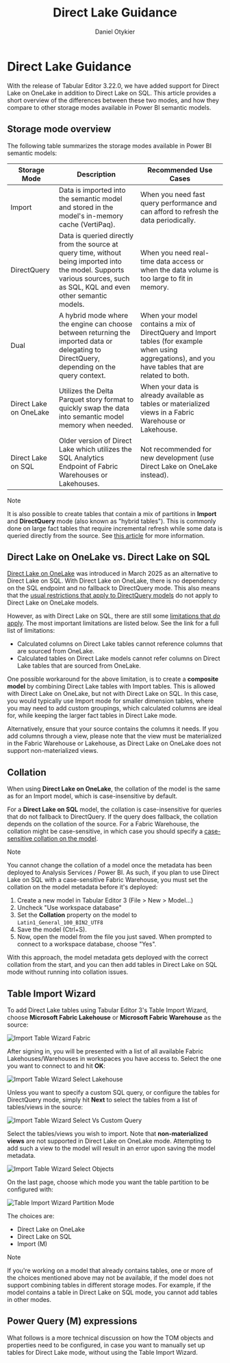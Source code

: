 ﻿---
uid: direct-lake-guidance
title: Direct Lake Guidance
author: Daniel Otykier
updated: 2024-06-18
applies_to:
  editions:
    - edition: Desktop
      none: x
    - edition: Business
      none: x
    - edition: Enterprise
---
# Direct Lake Guidance

With the release of Tabular Editor 3.22.0, we have added support for Direct Lake on OneLake in addition to Direct Lake on SQL. This article provides a short overview of the differences between these two modes, and how they compare to other storage modes available in Power BI semantic models.

## Storage mode overview

The following table summarizes the storage modes available in Power BI semantic models:

| Storage Mode | Description | Recommended Use Cases |
|--------------|-------------|-----------------------|
| Import       | Data is imported into the semantic model and stored in the model's in-memory cache (VertiPaq). | When you need fast query performance and can afford to refresh the data periodically. |
| DirectQuery  | Data is queried directly from the source at query time, without being imported into the model. Supports various sources, such as SQL, KQL and even other semantic models. | When you need real-time data access or when the data volume is too large to fit in memory. |
| Dual         | A hybrid mode where the engine can choose between returning the imported data or delegating to DirectQuery, depending on the query context. | When your model contains a mix of DirectQuery and Import tables (for example when using aggregations), and you have tables that are related to both. |
| Direct Lake on OneLake | Utilizes the Delta Parquet story format to quickly swap the data into semantic model memory when needed. | When your data is already available as tables or materialized views in a Fabric Warehouse or Lakehouse. |
| Direct Lake on SQL | Older version of Direct Lake which utilizes the SQL Analytics Endpoint of Fabric Warehouses or Lakehouses. | Not recommended for new development (use Direct Lake on OneLake instead). |

> [!NOTE]
> It is also possible to create tables that contain a mix of partitions in **Import** and **DirectQuery** mode (also known as "hybrid tables"). This is commonly done on large fact tables that require incremental refresh while some data is queried directly from the source. See [this article](https://learn.microsoft.com/en-us/power-bi/connect-data/incremental-refresh-xmla) for more information.

## Direct Lake on OneLake vs. Direct Lake on SQL

[Direct Lake on OneLake](https://learn.microsoft.com/en-us/fabric/fundamentals/direct-lake-overview#key-concepts-and-terminology) was introduced in March 2025 as an alternative to Direct Lake on SQL. With Direct Lake on OneLake, there is no dependency on the SQL endpoint and no fallback to DirectQuery mode. This also means that the [usual restrictions that apply to DirectQuery models](https://learn.microsoft.com/en-us/power-bi/connect-data/desktop-directquery-about#modeling-limitations) do not apply to Direct Lake on OneLake models.

However, as with Direct Lake on SQL, there are still some [limitations that *do* apply](https://learn.microsoft.com/en-us/fabric/fundamentals/direct-lake-overview#considerations-and-limitations). The most important limitations are listed below. See the link for a full list of limitations:

- Calculated columns on Direct Lake tables cannot reference columns that are sourced from OneLake.
- Calculated tables on Direct Lake models cannot refer columns on Direct Lake tables that are sourced from OneLake.

One possible workaround for the above limitation, is to create a **composite model** by combining Direct Lake tables with Import tables. This is allowed with Direct Lake on OneLake, but not with Direct Lake on SQL. In this case, you would typically use Import mode for smaller dimension tables, where you may need to add custom groupings, which calculated columns are ideal for, while keeping the larger fact tables in Direct Lake mode.

Alternatively, ensure that your source contains the columns it needs. If you add columns through a view, please note that the view must be materialized in the Fabric Warehouse or Lakehouse, as Direct Lake on OneLake does not support non-materialized views.

## Collation

When using **Direct Lake on OneLake**, the collation of the model is the same as for an Import model, which is case-insensitive by default.

For a **Direct Lake on SQL** model, the collation is case-insensitive for queries that do not fallback to DirectQuery. If the query does fallback, the collation depends on the collation of the source. For a Fabric Warehouse, the collation might be case-sensitive, in which case you should specify a [case-sensitive collation on the model](https://data-goblins.com/power-bi/case-specific).

> [!NOTE]
> You cannot change the collation of a model once the metadata has been deployed to Analysis Services / Power BI. As such, if you plan to use Direct Lake on SQL with a case-sensitive Fabric Warehouse, you must set the collation on the model metadata before it's deployed:
>
> 1. Create a new model in Tabular Editor 3 (File > New > Model...)
> 2. Uncheck "Use workspace database"
> 3. Set the **Collation** property on the model to `Latin1_General_100_BIN2_UTF8`
> 4. Save the model (Ctrl+S).
> 5. Now, open the model from the file you just saved. When prompted to connect to a workspace database, choose "Yes".
>
> With this approach, the model metadata gets deployed with the correct collation from the start, and you can then add tables in Direct Lake on SQL mode without running into collation issues.

## Table Import Wizard

To add Direct Lake tables using Tabular Editor 3's Table Import Wizard, choose **Microsoft Fabric Lakehouse** or **Microsoft Fabric Warehouse** as the source:

![Import Table Wizard Fabric](../../assets/images/import-table-wizard-fabric.png)

After signing in, you will be presented with a list of all available Fabric Lakehouses/Warehouses in workspaces you have access to. Select the one you want to connect to and hit **OK**:

![Import Table Wizard Select Lakehouse](../../assets/images/import-table-wizard-select-lakehouse.png)

Unless you want to specify a custom SQL query, or configure the tables for DirectQuery mode, simply hit **Next** to select the tables from a list of tables/views in the source:

![Import Table Wizard Select Vs Custom Query](../../assets/images/import-table-wizard-select-vs-custom-query.png)

Select the tables/views you wish to import. Note that **non-materialized views** are not supported in Direct Lake on OneLake mode. Attempting to add such a view to the model will result in an error upon saving the model metadata.

![Import Table Wizard Select Objects](../../assets/images/import-table-wizard-select-objects.png)

On the last page, choose which mode you want the table partition to be configured with:

![Table Import Wizard Partition Mode](../../assets/images/table-import-wizard-partition-mode.png)

The choices are:

- Direct Lake on OneLake
- Direct Lake on SQL
- Import (M)

> [!NOTE]
> If you're working on a model that already contains tables, one or more of the choices mentioned above may not be available, if the model does not support combining tables in different storage modes. For example, if the model contains a table in Direct Lake on SQL mode, you cannot add tables in other modes.

## Power Query (M) expressions

What follows is a more technical discussion on how the TOM objects and properties need to be configured, in case you want to manually set up tables for Direct Lake mode, without using the Table Import Wizard.

